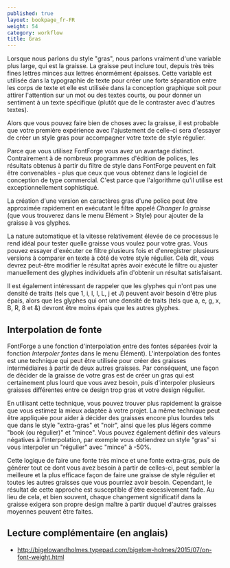 ```yaml
---
published: true
layout: bookpage_fr-FR
weight: 54
category: workflow
title: Gras
---
```

Lorsque nous parlons du style "gras", nous parlons vraiment d'une variable plus large, qui est la graisse. La graisse peut inclure tout, depuis très très fines lettres minces aux lettres énormément épaisses. Cette variable est utilisée dans la typographie de texte pour créer une forte séparation entre les corps de texte et elle est utilisée dans la conception graphique soit pour attirer l'attention sur un mot ou des textes courts, ou pour donner un sentiment à un texte spécifique (plutôt que de le contraster avec d'autres textes).

Alors que vous pouvez faire bien de choses avec la graisse, il est probable que votre première expérience avec l'ajustement de celle-ci sera d'essayer de créer un style gras pour accompagner votre texte de style régulier.

Parce que vous utilisez FontForge vous avez un avantage distinct. Contrairement à de nombreux programmes d'édition de polices, les résultats obtenus à partir du filtre de style dans FontForge peuvent en fait être convenables - plus que ceux que vous obtenez dans le logiciel de conception de type commercial. C'est parce que l'algorithme qu'il utilise est exceptionnellement sophistiqué.

La création d'une version en caractères gras d'une police peut être approximée rapidement en exécutant le filtre appelé <em>Changer la graisse</em> (que vous trouverez dans le menu Elément &gt; Style) pour ajouter de la graisse à vos glyphes.

La nature automatique et la vitesse relativement élevée de ce processus le rend idéal pour tester quelle graisse vous voulez pour votre gras. Vous pouvez essayer d'exécuter ce filtre plusieurs fois et d'enregistrer plusieurs versions à comparer en texte à côté de votre style régulier. Cela dit, vous devrez peut-être modifier le résultat après avoir exécuté le filtre ou ajuster manuellement des glyphes individuels afin d'obtenir un résultat satisfaisant.

Il est également intéressant de rappeler que les glyphes qui n'ont pas une densité de traits (tels que 1, i, l, I, L, j et J) peuvent avoir besoin d'être plus épais, alors que les glyphes qui ont une densité de traits (tels que a, e, g, x, B, R, 8 et &amp;) devront être moins épais que les autres glyphes.

## Interpolation de fonte

FontForge a une fonction d'interpolation entre des fontes séparées (voir la fonction <em>Interpoler fontes</em> dans le menu Élément). L'interpolation des fontes est une technique qui peut être utilisée pour créer des graisses intermédiaires à partir de deux autres graisses. Par conséquent, une façon de décider de la graisse de votre gras est de créer un gras qui est certainement plus lourd que vous avez besoin, puis d'interpoler plusieurs graisses différentes entre ce design trop gras et votre design régulier.

En utilisant cette technique, vous pouvez trouver plus rapidement la graisse que vous estimez la mieux adaptée à votre projet. La même technique peut être appliquée pour aider à décider des graisses encore plus lourdes tels que dans le style "extra-gras" et "noir", ainsi que les plus légers comme "book (ou régulier)" et "mince". Vous pouvez également définir des valeurs négatives à l'interpolation, par exemple vous obtiendrez un style "gras" si vous interpoler un "régulier" avec "mince" à -50%.

Cette logique de faire une fonte très mince et une fonte extra-gras, puis de générer tout ce dont vous avez besoin à partir de celles-ci, peut sembler la meilleure et la plus efficace façon de faire une graisse de style régulier et toutes les autres graisses que vous pourriez avoir besoin. Cependant, le résultat de cette approche est susceptible d'être excessivement fade. Au lieu de cela, et bien souvent, chaque changement significatif dans la graisse exigera son propre design maître à partir duquel d'autres graisses moyennes peuvent être faites.

## Lecture complémentaire (en anglais)

* <http://bigelowandholmes.typepad.com/bigelow-holmes/2015/07/on-font-weight.html>
